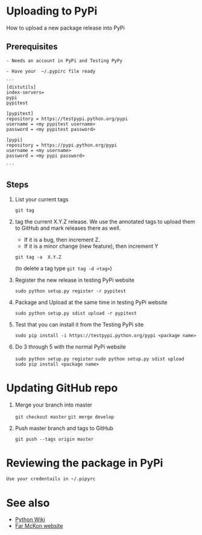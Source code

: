 # Uploading to PyPi

How to upload a new package release into PyPi

## Prerequisites

	- Needs an account in PyPi and Testing PyPy

	- Have your  ~/.pypirc file ready

	```
	[distutils]
	index-servers=
    pypi
    pypitest

	[pypitest]
	repository = https://testpypi.python.org/pypi
	username = <my pypitest username>
	password = <my pypitest password>

	[pypi]
	repository = https://pypi.python.org/pypi
	username = <my username>
	password = <my pypi password>

	```

## Steps

1. List your current tags

	`git tag`

2. tag the current X.Y.Z release. We use the annotated tags
to upload them to GitHub and mark releases there as well.

	- If it is a bug, then increment Z. 
	- If it is a minor change (new feature), then increment Y
	
	`git tag -a  X.Y.Z`

	(to delete a tag type `git tag -d <tag>`)

3. Register the new release in testing PyPi website

	`sudo python setup.py register -r pypitest`
	
4. Package and Upload at the same time in testing PyPi website

	`sudo python setup.py sdist upload -r pypitest`

5. Test that you can install it from the Testing PyPi site

	`sudo pip install -i https://testpypi.python.org/pypi <package name>`

6. Do 3 through 5 with the normal PyPi website

	`sudo python setup.py register` 
	`sudo python setup.py sdist upload`
	`sudo pip install <package name>`

# Updating GitHub repo

1. Merge your branch into master

	`git checkout master`
	`git merge develop`

2. Push master branch and tags to GitHub

	`git push --tags origin master`

# Reviewing the package in PyPi

	Use your credentails in ~/.pipyrc

# See also

- [Python Wiki](https://wiki.python.org/moin/TestPyPI)
- [Far McKon website](http://www.farmckon.net/tag/testpypi/)
